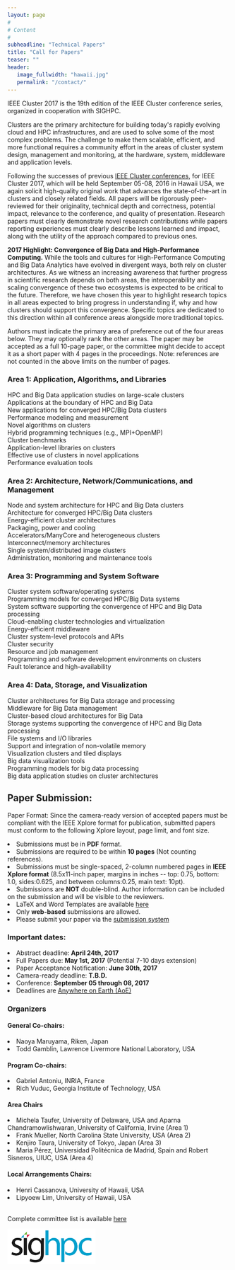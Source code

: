 ```yaml
---
layout: page
#
# Content
#
subheadline: "Technical Papers"
title: "Call for Papers"
teaser: ""
header:
   image_fullwidth: "hawaii.jpg"
   permalink: "/contact/"
---
```


IEEE Cluster 2017 is the 19th edition of the IEEE Cluster conference series,
organized in cooperation with SIGHPC.<br>

Clusters are the primary architecture for building today's rapidly evolving
cloud and HPC infrastructures, and are used to solve some of the most complex
problems.  The challenge to make them scalable, efficient, and more functional
requires a community effort in the areas of cluster system design, management
and monitoring, at the hardware, system, middleware and application levels.<br>

Following the successes of previous <a href="http://www.clustercomp.org">IEEE
Cluster conferences</a>, for IEEE Cluster 2017, which will be held September
05-08, 2016 in Hawaii USA, we again solicit high-quality original work that
advances the state-of-the-art in clusters and closely related fields.  All
papers will be rigorously peer-reviewed for their originality, technical depth
and correctness, potential impact, relevance to the conference, and quality of
presentation. Research papers must clearly demonstrate novel research
contributions while papers reporting experiences must clearly describe lessons
learned and impact, along with the utility of the approach compared to previous
ones.<br>

<b>2017 Highlight: Convergence of Big Data and High-Performance Computing.</b>
While the tools and cultures for High-Performance Computing and Big Data
Analytics have evolved in divergent ways, both rely on cluster architectures.
As we witness an increasing awareness that further progress in scientific
research depends on both areas, the interoperability and scaling convergence of
these two ecosystems is expected to be critical to the future. Therefore, we
have chosen this year to highlight  research topics in all areas expected to
bring progress in understanding if, why and how clusters should support this
convergence. Specific topics are dedicated to this direction within all
conference areas alongside more traditional topics.

Authors must indicate the primary area of preference out of the four areas
below. They may optionally rank the other areas. The paper may be accepted as a
full 10-page paper, or the committee might decide to accept it as a short paper
with 4 pages in the proceedings. Note: references are not counted in the above
limits on the number of pages. <br>

<h3>Area 1: Application, Algorithms, and Libraries</h3>

HPC and Big Data application studies on large-scale clusters<br>
Applications at the boundary of HPC and Big Data<br>
New applications for converged HPC/Big Data clusters<br>
Performance modeling and measurement<br>
Novel algorithms on clusters<br>
Hybrid programming techniques (e.g., MPI+OpenMP)<br>
Cluster benchmarks<br>
Application-level libraries on clusters<br>
Effective use of clusters in novel applications<br>
Performance evaluation tools<br>


<h3>Area 2: Architecture, Network/Communications, and Management</h3>

Node and system architecture for HPC and Big Data clusters<br>
Architecture for converged HPC/Big Data clusters<br>
Energy-efficient cluster architectures<br>
Packaging, power and cooling<br>
Accelerators/ManyCore and heterogeneous clusters<br>
Interconnect/memory architectures<br>
Single system/distributed image clusters<br>
Administration, monitoring and maintenance tools<br>


<h3>Area 3: Programming and System Software</h3>

Cluster system software/operating systems<br>
Programming models for converged HPC/Big Data systems<br>
System software supporting the convergence of HPC and Big Data processing<br>
Cloud-enabling cluster technologies and virtualization<br>
Energy-efficient middleware<br>
Cluster system-level protocols and APIs<br>
Cluster security<br>
Resource and job management<br>
Programming and software development environments on clusters<br>
Fault tolerance and high-availability<br>


<h3>Area 4: Data, Storage, and Visualization</h3>

Cluster architectures for Big Data storage and processing<br>
Middleware for Big Data management<br>
Cluster-based cloud architectures for Big Data<br>
Storage systems supporting the convergence of HPC and Big Data processing<br>
File systems and I/O libraries<br>
Support and integration of non-volatile memory<br>
Visualization clusters and tiled displays<br>
Big data visualization tools<br>
Programming models for big data processing<br>
Big data application studies on cluster architectures<br>


<h2>Paper Submission:</h2>

Paper Format: Since the camera-ready version of accepted papers must be
compliant with the IEEE Xplore format for publication, submitted papers must
conform to the following Xplore layout, page limit, and font size.


<li>Submissions must be in <b>PDF</b> format.</li>
<li>Submissions are required to be within <b>10 pages</b> (Not counting references).</li>
<li>Submissions must be single-spaced, 2-column numbered pages in <b>IEEE Xplore format</b> (8.5x11-inch paper, margins in inches -- top: 0.75, bottom: 1.0, sides:0.625, and between columns:0.25, main text: 10pt).</li>
<li>Submissions are <b>NOT</b> double-blind.  Author information can be included on the submission and will be visible to the reviewers.</li>
<li>LaTeX and Word Templates are available <a href="http://www.ieee.org/conferences_events/conferences/publishing/templates.html">here</a></li>
<li>Only <b>web-based</b> submissions are allowed.</li>
<li>Please submit your paper via the <a href="https://easychair.org/conferences/?conf=ieeecluster2017">submission system</a></li>


<h3>Important dates:</h3>

<li>Abstract deadline: <b>April 24th, 2017</b></li>
<li>Full Papers due: <b>May 1st, 2017</b> (Potential 7-10 days extension)</li>
<li>Paper Acceptance Notification: <b>June 30th, 2017</b></li>
<li>Camera-ready deadline: <b>T.B.D.</b></li>
<li>Conference: <b>September 05 through 08, 2017</b></li>
<li>Deadlines are <a href="http://www.timeanddate.com/time/zones/aoe">Anywhere on Earth (AoE)</a></li>


<h3>Organizers</h3>

<h4>General Co-chairs:</h4>
<li>Naoya Maruyama, Riken, Japan</li>
<li>Todd Gamblin, Lawrence Livermore National Laboratory, USA</li>

<h4>Program Co-chairs:</h4>
<li>Gabriel Antoniu, INRIA, France</li>
<li>Rich Vuduc, Georgia Institute of Technology, USA</li>


<h4>Area Chairs</h4>

<li>Michela Taufer, University of Delaware, USA and Aparna Chandramowlishwaran, University of California, Irvine (Area 1)</li>
<li>Frank Mueller, North Carolina State University, USA (Area 2)</li>
<li>Kenjiro Taura, University of Tokyo, Japan (Area 3)</li>
<li>Maria Pérez, Universidad Politécnica de Madrid, Spain and Robert Sisneros, UIUC, USA (Area 4)</li>


<h4>Local Arrangements Chairs:</h4>

<li>Henri Cassanova, University of Hawaii, USA</li>
<li>Lipyoew Lim, University of Hawaii, USA</li>
<br>

Complete committee list is available <a href="http://cluster17.github.io/committees/">here</a>

<img src="img/sighpc.png" width="200">
